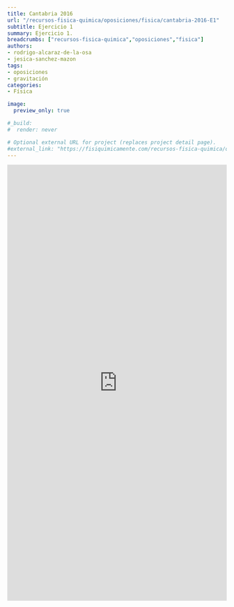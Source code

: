 ```yaml
---
title: Cantabria 2016
url: "/recursos-fisica-quimica/oposiciones/fisica/cantabria-2016-E1"
subtitle: Ejercicio 1
summary: Ejercicio 1.
breadcrumbs: ["recursos-fisica-quimica","oposiciones","fisica"]
authors:
- rodrigo-alcaraz-de-la-osa
- jesica-sanchez-mazon
tags:
- oposiciones
- gravitación
categories:
- Física

image:
  preview_only: true

#_build:
#  render: never

# Optional external URL for project (replaces project detail page).
#external_link: "https://fisiquimicamente.com/recursos-fisica-quimica/oposiciones/fisica/cantabria-2016-e1/cantabria-2016-E1.pdf"
---
```


<iframe src="https://docs.google.com/viewer?url=https://fisiquimicamente.com/recursos-fisica-quimica/oposiciones/fisica/cantabria-2016-e1/cantabria-2016-E1.pdf&embedded=true" style="width:100%; height:1000px;" frameborder="0"></iframe>